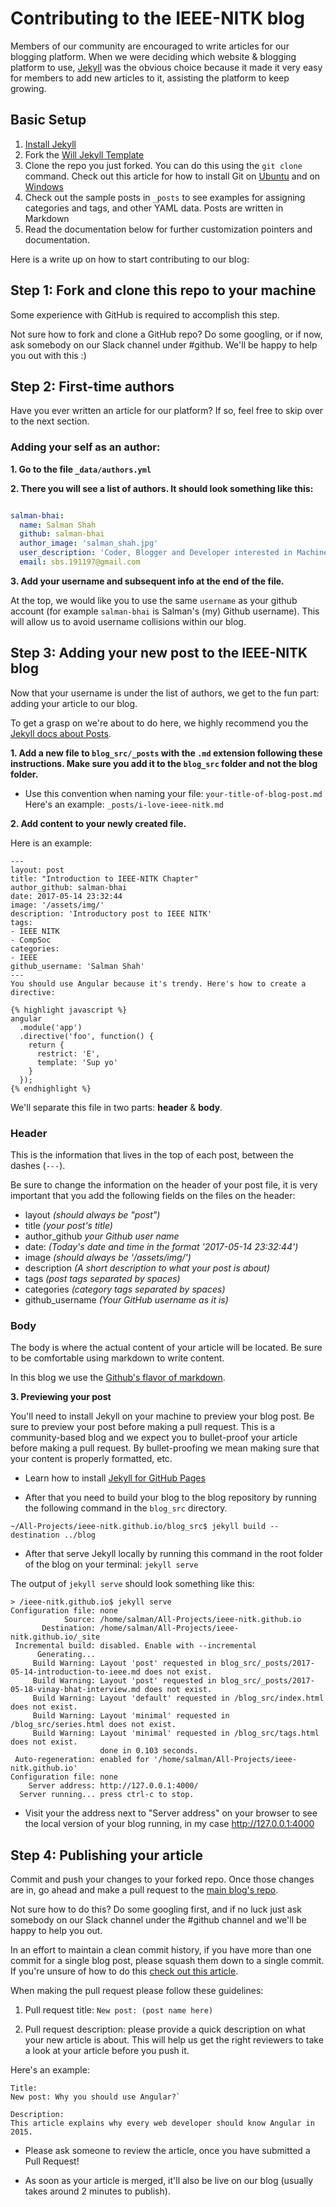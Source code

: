 # Contributing to the IEEE-NITK blog

Members of our community are encouraged to write articles for our blogging platform. When we were deciding which website & blogging platform to use, [Jekyll](https://jekyllrb.com) was the obvious choice because it made it very easy for members to add new articles to it, assisting the platform to keep growing.

## Basic Setup

1. [Install Jekyll](http://jekyllrb.com)
2. Fork the [Will Jekyll Template](https://github.com/willianjusten/will-jekyll-template/fork)
3. Clone the repo you just forked. You can do this using the `git clone` command. Check out this article for how to install Git on [Ubuntu](https://www.digitalocean.com/community/tutorials/how-to-install-git-on-ubuntu-14-04) and on [Windows](http://www.jamessturtevant.com/posts/5-Ways-to-install-git-on-Windows/)
4. Check out the sample posts in `_posts` to see examples for assigning categories and tags, and other YAML data. Posts are written in Markdown
5. Read the documentation below for further customization pointers and documentation.

Here is a write up on how to start contributing to our blog:

## Step 1: Fork and clone this repo to your machine

Some experience with GitHub is required to accomplish this step.

Not sure how to fork and clone a GitHub repo? Do some googling, or if now, ask somebody on our Slack channel under #github. We'll be happy to help you out with this :)

## Step 2: First-time authors

Have you ever written an article for our platform? If so, feel free to skip over to the next section.

### Adding your self as an author:

**1. Go to the file `_data/authors.yml`**

**2. There you will see a list of authors. It should look something like this:**

```yml

salman-bhai:
  name: Salman Shah
  github: salman-bhai
  author_image: 'salman_shah.jpg'
  user_description: 'Coder, Blogger and Developer interested in Machine Learning and Deep Learning'
  email: sbs.191197@gmail.com
```

**3. Add your username and subsequent info at the end of the file.**

At the top, we would like you to use the same `username` as your github account (for example `salman-bhai` is Salman's (my) Github username). This will allow us to avoid username collisions within our blog.

## Step 3: Adding your new post to the IEEE-NITK blog

Now that your username is under the list of authors, we get to the fun part: adding your article to our blog.

To get a grasp on we're about to do here, we highly recommend you the [Jekyll docs about Posts](http://jekyllrb.com/docs/posts).

**1. Add a new file to `blog_src/_posts` with the `.md` extension following these instructions. Make sure you add it to the `blog_src` folder and not the blog folder.**

- Use this convention when naming your file: `your-title-of-blog-post.md`
Here's an example: `_posts/i-love-ieee-nitk.md`

**2. Add content to your newly created file.**

Here is an example:

```
---
layout: post
title: "Introduction to IEEE-NITK Chapter"
author_github: salman-bhai
date: 2017-05-14 23:32:44
image: '/assets/img/'
description: 'Introductory post to IEEE NITK'
tags:
- IEEE NITK 
- CompSoc
categories:
- IEEE
github_username: 'Salman Shah'
---
You should use Angular because it's trendy. Here's how to create a directive:

{% highlight javascript %}
angular
  .module('app')
  .directive('foo', function() {
    return {
      restrict: 'E',
      template: 'Sup yo'
    }
  });
{% endhighlight %}
```

We'll separate this file in two parts: **header** & **body**.

### Header

This is the information that lives in the top of each post, between the dashes (`---`).

Be sure to change the information on the header of your post file, it is very important that you add the following fields on the files on the header:

- layout _(should always be "post")_
- title _(your post's title)_
- author_github _your Github user name_
- date: _(Today's date and time in the format '2017-05-14 23:32:44')_
- image _(should always be '/assets/img/')_
- description _(A short description to what your post is about)_
- tags _(post tags separated by spaces)_
- categories _(category tags separated by spaces)_
- github_username _(Your GitHub username as it is)_

### Body

The body is where the actual content of your article will be located. Be sure to be comfortable using markdown to write content.

In this blog we use the [Github's flavor of markdown](https://guides.github.com/features/mastering-markdown/).

**3. Previewing your post**

You'll need to install Jekyll on your machine to preview your blog post. Be sure to preview your post before making a pull request. This is a community-based blog and we expect you to bullet-proof your article before making a pull request. By bullet-proofing we mean making sure that your content is properly formatted, etc.

- Learn how to install [Jekyll for GitHub Pages](https://help.github.com/articles/using-jekyll-with-pages)

- After that you need to build your blog to the blog repository by running the following command in the `blog_src` directory.
```
~/All-Projects/ieee-nitk.github.io/blog_src$ jekyll build --destination ../blog
```

- After that serve Jekyll locally by running this command in the root folder of the blog on your terminal: `jekyll serve`

The output of `jekyll serve` should look something like this:

```
> /ieee-nitk.github.io$ jekyll serve
Configuration file: none
            Source: /home/salman/All-Projects/ieee-nitk.github.io
       Destination: /home/salman/All-Projects/ieee-nitk.github.io/_site
 Incremental build: disabled. Enable with --incremental
      Generating... 
     Build Warning: Layout 'post' requested in blog_src/_posts/2017-05-14-introduction-to-ieee.md does not exist.
     Build Warning: Layout 'post' requested in blog_src/_posts/2017-05-18-vinay-bhat-interview.md does not exist.
     Build Warning: Layout 'default' requested in /blog_src/index.html does not exist.
     Build Warning: Layout 'minimal' requested in /blog_src/series.html does not exist.
     Build Warning: Layout 'minimal' requested in /blog_src/tags.html does not exist.
                    done in 0.103 seconds.
 Auto-regeneration: enabled for '/home/salman/All-Projects/ieee-nitk.github.io'
Configuration file: none
    Server address: http://127.0.0.1:4000/
  Server running... press ctrl-c to stop.
```

- Visit your the address next to "Server address" on your browser to see the local version of your blog running, in my case http://127.0.0.1:4000

## Step 4: Publishing your article

Commit and push your changes to your forked repo. Once those changes are in, go ahead and make a pull request to the [main blog's repo](https://github.com/IEEE-NITK/ieee-nitk.github.io).

Not sure how to do this? Do some googling first, and if no luck just ask somebody on our Slack channel under the #github channel and we'll be happy to help you out.

In an effort to maintain a clean commit history, if you have more than one commit for a single blog post, please squash them down to a single commit. If you're unsure of how to do this [check out this article](https://github.com/ginatrapani/todo.txt-android/wiki/Squash-All-Commits-Related-to-a-Single-Issue-into-a-Single-Commit).

When making the pull request please follow these guidelines:

1. Pull request title: `New post: (post name here)`

2. Pull request description: please provide a quick description on what your new article is about. This will help us get the right reviewers to take a look at your article before you push it.

Here's an example:

```
Title:
New post: Why you should use Angular?`

Description:
This article explains why every web developer should know Angular in 2015.
```
- Please ask someone to review the article, once you have submitted a Pull Request! 

- As soon as your article is merged, it'll also be live on our blog (usually takes around 2 minutes to publish).